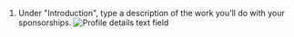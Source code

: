 1. Under "Introduction", type a description of the work you'll do with your sponsorships.
   ![Profile details text field](/assets/images/help/sponsors/introduction-box.png)
